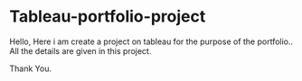 # Tableau-portfolio-project
Hello, 
Here i am create a project on tableau for the purpose of the portfolio..
All the details are given in this project.

Thank You.
